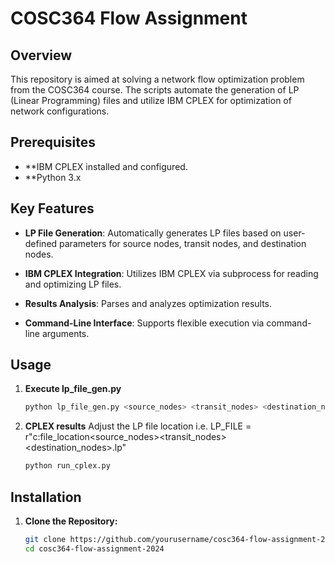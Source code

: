 # COSC364 Flow Assignment

## Overview
This repository is aimed at solving a network flow optimization problem from the COSC364 course. The scripts automate the generation of LP (Linear Programming) files and utilize IBM CPLEX for optimization of network configurations.

## Prerequisites
- **IBM CPLEX installed and configured.
- **Python 3.x

## Key Features
- **LP File Generation**: Automatically generates LP files based on user-defined parameters for source nodes, transit nodes, and destination nodes.
  
- **IBM CPLEX Integration**: Utilizes IBM CPLEX via subprocess for reading and optimizing LP files.

- **Results Analysis**: Parses and analyzes optimization results.

- **Command-Line Interface**: Supports flexible execution via command-line arguments.

## Usage 
1. **Execute lp_file_gen.py**
   ```bash
   python lp_file_gen.py <source_nodes> <transit_nodes> <destination_nodes>
   
2. **CPLEX results**
   Adjust the LP file location i.e. LP_FILE = r"c:file_location\<source_nodes><transit_nodes><destination_nodes>.lp"
   ```bash
   python run_cplex.py
   
## Installation
1. **Clone the Repository:**
   ```bash
   git clone https://github.com/yourusername/cosc364-flow-assignment-2024.git
   cd cosc364-flow-assignment-2024
